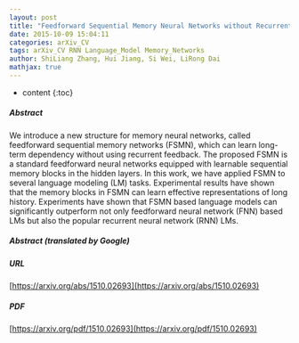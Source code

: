 ```yaml
---
layout: post
title: "Feedforward Sequential Memory Neural Networks without Recurrent Feedback"
date: 2015-10-09 15:04:11
categories: arXiv_CV
tags: arXiv_CV RNN Language_Model Memory_Networks
author: ShiLiang Zhang, Hui Jiang, Si Wei, LiRong Dai
mathjax: true
---
```


* content
{:toc}

##### Abstract
We introduce a new structure for memory neural networks, called feedforward sequential memory networks (FSMN), which can learn long-term dependency without using recurrent feedback. The proposed FSMN is a standard feedforward neural networks equipped with learnable sequential memory blocks in the hidden layers. In this work, we have applied FSMN to several language modeling (LM) tasks. Experimental results have shown that the memory blocks in FSMN can learn effective representations of long history. Experiments have shown that FSMN based language models can significantly outperform not only feedforward neural network (FNN) based LMs but also the popular recurrent neural network (RNN) LMs.

##### Abstract (translated by Google)


##### URL
[https://arxiv.org/abs/1510.02693](https://arxiv.org/abs/1510.02693)

##### PDF
[https://arxiv.org/pdf/1510.02693](https://arxiv.org/pdf/1510.02693)

